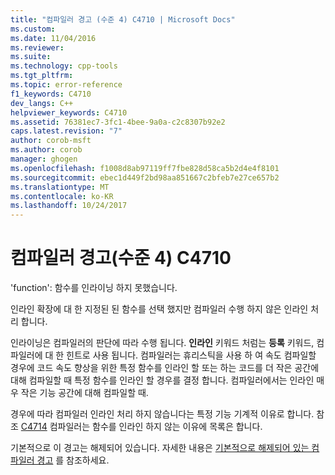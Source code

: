 ```yaml
---
title: "컴파일러 경고 (수준 4) C4710 | Microsoft Docs"
ms.custom: 
ms.date: 11/04/2016
ms.reviewer: 
ms.suite: 
ms.technology: cpp-tools
ms.tgt_pltfrm: 
ms.topic: error-reference
f1_keywords: C4710
dev_langs: C++
helpviewer_keywords: C4710
ms.assetid: 76381ec7-3fc1-4bee-9a0a-c2c8307b92e2
caps.latest.revision: "7"
author: corob-msft
ms.author: corob
manager: ghogen
ms.openlocfilehash: f1008d8ab97119ff7fbe828d58ca5b2d4e4f8101
ms.sourcegitcommit: ebec1d449f2bd98aa851667c2bfeb7e27ce657b2
ms.translationtype: MT
ms.contentlocale: ko-KR
ms.lasthandoff: 10/24/2017
---
```

# <a name="compiler-warning-level-4-c4710"></a>컴파일러 경고(수준 4) C4710
'function': 함수를 인라이닝 하지 못했습니다.  
  
 인라인 확장에 대 한 지정된 된 함수를 선택 했지만 컴파일러 수행 하지 않은 인라인 처리 합니다.  
  
 인라이닝은 컴파일러의 판단에 따라 수행 됩니다. **인라인** 키워드 처럼는 **등록** 키워드, 컴파일러에 대 한 힌트로 사용 됩니다. 컴파일러는 휴리스틱을 사용 하 여 속도 컴파일할 경우에 코드 속도 향상을 위한 특정 함수를 인라인 할 또는 하는 코드를 더 작은 공간에 대해 컴파일할 때 특정 함수를 인라인 할 경우를 결정 합니다. 컴파일러에서는 인라인 매우 작은 기능 공간에 대해 컴파일할 때.  
  
 경우에 따라 컴파일러 인라인 처리 하지 않습니다는 특정 기능 기계적 이유로 합니다. 참조 [C4714](../../error-messages/compiler-warnings/compiler-warning-level-4-c4714.md) 컴파일러는 함수를 인라인 하지 않는 이유에 목록은 합니다.  
  
 기본적으로 이 경고는 해제되어 있습니다. 자세한 내용은 [기본적으로 해제되어 있는 컴파일러 경고](../../preprocessor/compiler-warnings-that-are-off-by-default.md) 를 참조하세요.